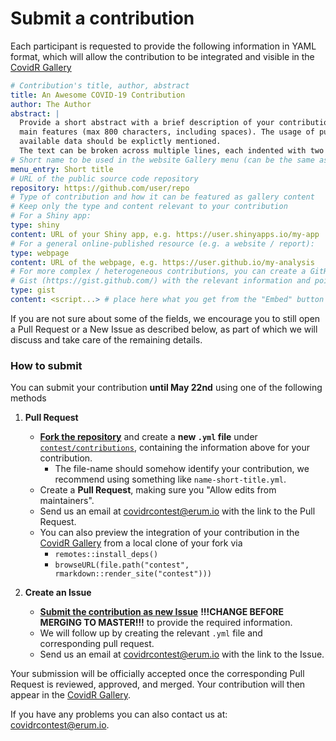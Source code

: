 # Submit a contribution

Each participant is requested to provide the following information in YAML format, which will allow the contribution to be integrated and visible in the [CovidR Gallery](https://milano-r.github.io/erum2020-covidr-contest)

``` yaml
# Contribution's title, author, abstract
title: An Awesome COVID-19 Contribution
author: The Author
abstract: |
  Provide a short abstract with a brief description of your contribution and its
  main features (max 800 characters, including spaces). The usage of publicly 
  available data should be explictly mentioned.
  The text can be broken across multiple lines, each indented with two spaces.
# Short name to be used in the website Gallery menu (can be the same as title)
menu_entry: Short title
# URL of the public source code repository
repository: https://github.com/user/repo
# Type of contribution and how it can be featured as gallery content
# Keep only the type and content relevant to your contribution
# For a Shiny app:
type: shiny
content: URL of your Shiny app, e.g. https://user.shinyapps.io/my-app
# For a general online-published resource (e.g. a website / report):
type: webpage
content: URL of the webpage, e.g. https://user.github.io/my-analysis
# For more complex / heterogeneous contributions, you can create a GitHub
# Gist (https://gist.github.com/) with the relevant information and pointers:
type: gist
content: <script...> # place here what you get from the "Embed" button
```

If you are not sure about some of the fields, we encourage you to still open a Pull Request or a New Issue as described below, as part of which we will discuss and take care of the remaining details.

### How to submit

You can submit your contribution **until May 22nd** using one of the following methods

1. **Pull Request**
    - [**Fork the repository**](https://github.com/Milano-R/erum2020-covidr-contest/fork) and create a **new `.yml` file** under [`contest/contributions`](https://github.com/Milano-R/erum2020-covidr-contest/tree/master/contest/contributions), containing the information above for your contribution.
      - The file-name should somehow identify your contribution, we recommend using something like `name-short-title.yml`.
    - Create a **Pull Request**, making sure you "Allow edits from maintainers".
    - Send us an email at [covidrcontest@erum.io](mailto:covidrcontest@erum.io) with the link to the Pull Request.
    - You can also preview the integration of your contribution in the [CovidR Gallery](https://milano-r.github.io/erum2020-covidr-contest) from a local clone of your fork via
      - `remotes::install_deps()`
      - `browseURL(file.path("contest", rmarkdown::render_site("contest")))`

2. **Create an Issue**
    - [**Submit the contribution as new Issue**](https://github.com/riccardoporreca/test-github-community/issues/new/choose) **!!!CHANGE BEFORE MERGING TO MASTER!!!** to provide the required information.
    - We will follow up by creating the relevant `.yml` file and corresponding pull request.
    - Send us an email at [covidrcontest@erum.io](mailto:covidrcontest@erum.io) with the link to the Issue.

Your submission will be officially accepted once the corresponding Pull Request is reviewed, approved, and merged. Your contribution will then appear in the [CovidR Gallery](https://milano-r.github.io/erum2020-covidr-contest).

If you have any problems you can also contact us at: [covidrcontest@erum.io](mailto:covidrcontest@erum.io).

